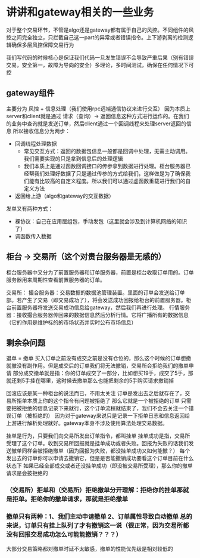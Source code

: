 # 讲讲和gateway相关的一些业务

对于整个交易环节，不管是algo还是gateway都有属于自己的风控。不同组件的风控之间完全独立，只拦截自己这一part的异常或者错误指令。上下游剥离的检测逻辑确保多层风控保障交易行为

我们写代码的时候核心是保证我们代码一旦发生错误不会导致严重后果（别有错误交易，安全第一，故障为导向的安全）多理论，多时间测试，确保在任何情况下可控

## gateway组件

主要分为 风控 + 信息处理（我们使用rpc远端通信协议来进行交互）
因为本质上server和client就是通过 请求（查询）-> 返回信息这种方式进行运作的。在我们的业务中查询就是发送订单，然后client通过一个回调线程来处理server返回的信息
所以接收信息分为两步：
 - 回调线程处理数据
    - 常见交互方式：返回的数据包信息一般都是回调中处理，无需主动调用。我们需要实现的只是拿到信息后的处理逻辑
    - 我们本质上是通过函数回调接口的传参拿到数据进行处理。柜台服务器已经帮我们处理好数据了只是通过传参的方式给我们，这样做是为了确保我们能有比较高的自定义程度。所以我们可以通过虚函数重载进行我们的自定义方法
 - 返回给上游（algo和gateway的交互数据）

发单又有两种方式：
 - 裸协议：自己在应用层组包，手动发包（这里就会涉及到计算机网络的知识了）
 - 调函数传入数据

## 柜台 -> 交易所（这个对贵台服务器是无感的）
柜台服务器中又分为了前置服务器和订单服务器，前置是柜台收取订单用的。订单服务器用来周期性查看前置服务器的订单。

交易所：
撮合服务器：交易数据的数据池管理装置。里面的订单会发送给订单部。若产生了交易（即交易成功了），将会发送成功回报给柜台的前置服务器。柜台前置服务器将发送交易成功信息给gateway，然后我们再进行处理。
行情服务器：接收撮合服务器传回来的数据信息然后分析行情。它将广播所有的数据信息（它的作用是维护标的的市场状态并实时公布市场信息）


## 剩余杂问题
退单 = 撤单 买入订单之前没有成交之前是没有仓位的，那么这个时候的订单想撤就撤没有副作用。但是成交后的订单我们将无法撤销，交易所会拒绝我们的撤单申请
部分成交撤单就是指：你的订单成交了一部分，比如想买19手，成交了5手，那就还剩5手挂在哪里，这时候去撤单那么也能把剩余的5手购买请求撤销掉

回滚应该是某一种柜台的说法而已，不用太关注
订单是发出去之后就存在了，交易所拒单本质上你的这个指令有问题被拒绝了
那么它就是一个被拒绝的订单
只需要把被拒绝的信息记录下来就行，这个订单流程就结束了，我们不会去关注一个错误订单（被拒绝的）  因为对于gateway来说只是记录一下拒单日志和信息返回给上游进行解析处理就好。gateway本身不涉及使用算法处理交易数据。

挂单是行为，只要我们向交易所发出订单指令，都叫挂单
挂单成功是指，交易所受理了这个订单。收到交易所回报就是挂单成功或者失败。回报为失败的话我们发送撤单同样会被拒绝撤单（因为回报为失败，都没挂单成功又如何能撤？）
每个发出去的订单你可以申请去撒销它，但是是否能撒销成功要看这个订单目前在什么状态下
如果已经全部成交或者还没挂单成功（即没被交易所受理），那么你的撤单请求是会披拒绝的

### （交易所）拒单和（交易所）拒绝撤单分开理解：拒绝你的挂单那就是拒单。拒绝你的撤单请求，那就是拒绝撤单

### 撤单只有两种：1、我们主动申请撤单  2、订单属性导致自动撤单   总的来说，订单只有挂上队列了才有撤销这一说（很正常，因为交易所都没有回报交易成功怎么可能能撤销？？？）

大部分交易策略都对撤单时延不太敏感，撤单的性能优先级是相对较低的
